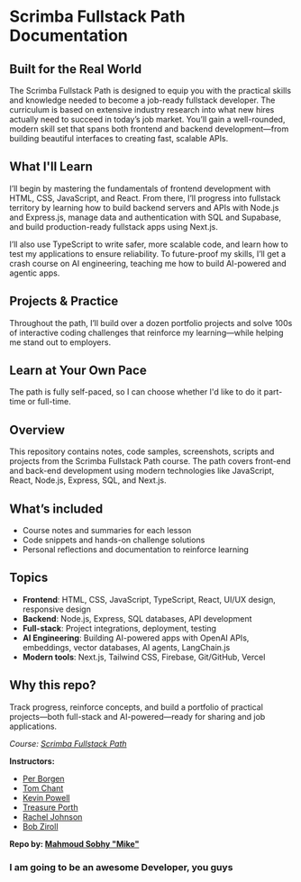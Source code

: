 # Scrimba Fullstack Path Documentation

## Built for the Real World

The Scrimba Fullstack Path is designed to equip you with the practical skills and knowledge needed to become a job-ready fullstack developer.
The curriculum is based on extensive industry research into what new hires actually need to succeed in today’s job market. You’ll gain a well-rounded, modern skill set that spans both frontend and backend development—from building beautiful interfaces to creating fast, scalable APIs.

## What I'll Learn

I’ll begin by mastering the fundamentals of frontend development with HTML, CSS, JavaScript, and React. From there, I’ll progress into fullstack territory by learning how to build backend servers and APIs with Node.js and Express.js, manage data and authentication with SQL and Supabase, and build production-ready fullstack apps using Next.js.

I’ll also use TypeScript to write safer, more scalable code, and learn how to test my applications to ensure reliability. To future-proof my skills, I’ll get a crash course on AI engineering, teaching me how to build AI-powered and agentic apps.

## Projects & Practice

Throughout the path, I’ll build over a dozen portfolio projects and solve 100s of interactive coding challenges that reinforce my learning—while helping me stand out to employers.

## Learn at Your Own Pace

The path is fully self-paced, so I can choose whether I'd like to do it part-time or full-time.

## Overview

This repository contains notes, code samples, screenshots, scripts and projects from the Scrimba Fullstack Path course. The path covers front-end and back-end development using modern technologies like JavaScript, React, Node.js, Express, SQL, and Next.js.

## What’s included

- Course notes and summaries for each lesson
- Code snippets and hands-on challenge solutions
- Personal reflections and documentation to reinforce learning

## Topics

- **Frontend**: HTML, CSS, JavaScript, TypeScript, React, UI/UX design, responsive design
- **Backend**: Node.js, Express, SQL databases, API development
- **Full-stack**: Project integrations, deployment, testing
- **AI Engineering**: Building AI-powered apps with OpenAI APIs, embeddings, vector databases, AI agents, LangChain.js
- **Modern tools**: Next.js, Tailwind CSS, Firebase, Git/GitHub, Vercel

## Why this repo?

Track progress, reinforce concepts, and build a portfolio of practical projects—both full-stack and AI-powered—ready for sharing and job applications.

*Course: [Scrimba Fullstack Path](https://scrimba.com/fullstack-path-c0fullstack)*

**Instructors:**

- [Per Borgen](https://scrimba.com/@perborgen)
- [Tom Chant](https://scrimba.com/@DoubleNemesis)
- [Kevin Powell](https://scrimba.com/@kevin-powell)
- [Treasure Porth](https://scrimba.com/@trezp)
- [Rachel Johnson](https://scrimba.com/@racheljohnson)
- [Bob Ziroll](https://scrimba.com/@bobziroll)

**Repo by: [Mahmoud Sobhy "Mike"](https://github.com/sobhy0101)**

### I am going to be an awesome Developer, you guys
